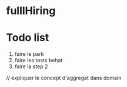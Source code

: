 # fulllHiring

# Todo list

1.  faire le park
2.  faire les tests behat
3.  faire la step 2

// expliquer le concept d'aggregat dans domain
